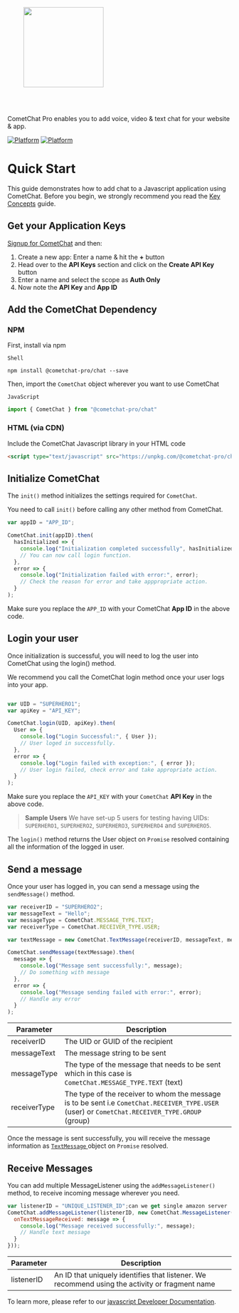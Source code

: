 <div style="width:100%">
<div style="width:100%">
	<div style="width:50%; display:inline-block">
		<p align="center">
		<img style="text-align:center" width="180" height="180" alt="" src="https://raw.githubusercontent.com/cometchat-pro/ios-swift-chat-app/master/Screenshots/CometChat%20Logo.png">	
		</p>	
	</div>	
</div>
</br>
</br>
</div>

CometChat Pro enables you to add voice, video & text chat for your website & app.

<a href="https://www.npmjs.com">[![Platform](https://img.shields.io/badge/Platform-Javascript-blue.svg)](#)</a>
<a href="https://www.npmjs.com">[![Platform](https://img.shields.io/badge/Platform-NPM-orange.svg)](#)</a>

# Quick Start

This guide demonstrates how to add chat to a Javascript application using CometChat. Before you begin, we strongly recommend you read the <a href="https://prodocs.cometchat.com/docs/concepts" target="_blank">Key Concepts</a> guide.

## Get your Application Keys

<a href="https://app.cometchat.com" target="_blank">Signup for CometChat</a> and then:

1. Create a new app: Enter a name & hit the **+** button
2. Head over to the **API Keys** section and click on the **Create API Key** button
3. Enter a name and select the scope as **Auth Only**
4. Now note the **API Key** and **App ID**

## Add the CometChat Dependency

### NPM
First, install via npm

`Shell`

```shell
npm install @cometchat-pro/chat --save
```

Then, import the `CometChat` object wherever you want to use CometChat

`JavaScript`

```Javascript 
import { CometChat } from "@cometchat-pro/chat" 
```
### HTML (via CDN)
Include the CometChat Javascript library in your HTML code


```HTML
<script type="text/javascript" src="https://unpkg.com/@cometchat-pro/chat/CometChat.js"></script>
```

## Initialize CometChat
The `init()` method initializes the settings required for `CometChat`.

You need to call `init()` before calling any other method from CometChat.

```Javascript
var appID = "APP_ID";

CometChat.init(appID).then(
  hasInitialized => {
    console.log("Initialization completed successfully", hasInitialized);
    // You can now call login function.
  },
  error => {
    console.log("Initialization failed with error:", error);
    // Check the reason for error and take apppropriate action.
  }
);
```
Make sure you replace the `APP_ID` with your CometChat **App ID** in the above code.

## Login your user
Once initialization is successful, you will need to log the user into CometChat using the login() method.

We recommend you call the CometChat login method once your user logs into your app.
```Javascript

var UID = "SUPERHERO1";
var apiKey = "API_KEY";

CometChat.login(UID, apiKey).then(
  User => {
    console.log("Login Successful:", { User });
    // User loged in successfully.
  },
  error => {
    console.log("Login failed with exception:", { error });
    // User login failed, check error and take appropriate action.
  }
);
```
Make sure you replace the `API_KEY` with your `CometChat` **API Key** in the above code.

>**Sample Users**
>We have set-up 5 users for testing having UIDs: `SUPERHERO1`, `SUPERHERO2`, `SUPERHERO3`, `SUPERHERO4` and `SUPERHERO5`.

The `login()` method returns the User object on `Promise` resolved containing all the information of the logged in user.

## Send a message
Once your user has logged in, you can send a message using the `sendMessage()` method.
```Javascript
var receiverID = "SUPERHERO2";
var messageText = "Hello";
var messageType = CometChat.MESSAGE_TYPE.TEXT;
var receiverType = CometChat.RECEIVER_TYPE.USER;

var textMessage = new CometChat.TextMessage(receiverID, messageText, messageType, receiverType);

CometChat.sendMessage(textMessage).then(
  message => {
    console.log("Message sent successfully:", message);
    // Do something with message
  },
  error => {
    console.log("Message sending failed with error:", error);
    // Handle any error
  }
);
```
| **Parameter** | **Description**                                                                                                                                 |
|---------------|-------------------------------------------------------------------------------------------------------------------------------------------------|
| receiverID    | The UID or GUID of the recipient                                                                                                                |
| messageText   | The message string to be sent                                                                                                                   |
| messageType   | The type of the message that needs to be sent which in this case is `CometChat.MESSAGE_TYPE.TEXT` (text)                                        |
| receiverType  | The type of the receiver to whom the message is to be sent i.e `CometChat.RECEIVER_TYPE.USER` (user) or `CometChat.RECEIVER_TYPE.GROUP` (group) |

Once the message is sent successfully, you will receive the message information as <a href="https://prodocs.cometchat.com/docs/js-appendix#section-textmessage">`TextMessage` </a> object on `Promise` resolved.

## Receive Messages
You can add multiple MessageListener using the `addMessageListener()` method, to receive incoming message wherever you need.

```Javascript 
var listenerID = "UNIQUE_LISTENER_ID";can we get single amazon server !
CometChat.addMessageListener(listenerID, new CometChat.MessageListener({
  onTextMessageReceived: message => {
    console.log("Message received successfully:", message);
    // Handle text message
  }
}));
```
| **Parameter** | **Description**                                                                                |
|---------------|------------------------------------------------------------------------------------------------|
| listenerID    | An ID that uniquely identifies that listener. We recommend using the activity or fragment name |
 

To learn more, please refer to our <a href="https://prodocs.cometchat.com/docs/js-quick-start">javascript Developer Documentation</a>.